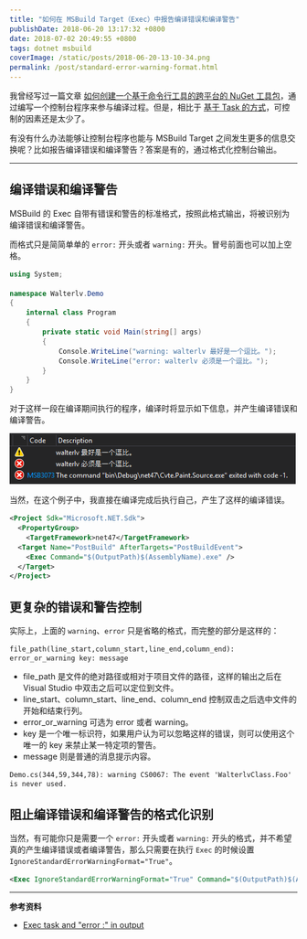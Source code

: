 ```yaml
---
title: "如何在 MSBuild Target（Exec）中报告编译错误和编译警告"
publishDate: 2018-06-20 13:17:32 +0800
date: 2018-07-02 20:49:55 +0800
tags: dotnet msbuild
coverImage: /static/posts/2018-06-20-13-10-34.png
permalink: /post/standard-error-warning-format.html
---
```


我曾经写过一篇文章 [如何创建一个基于命令行工具的跨平台的 NuGet 工具包](/post/create-a-cross-platform-command-based-nuget-tool)，通过编写一个控制台程序来参与编译过程。但是，相比于 [基于 Task 的方式](/post/create-a-cross-platform-msbuild-task-based-nuget-tool)，可控制的因素还是太少了。

有没有什么办法能够让控制台程序也能与 MSBuild Target 之间发生更多的信息交换呢？比如报告编译错误和编译警告？答案是有的，通过格式化控制台输出。

---

<div id="toc"></div>

## 编译错误和编译警告

MSBuild 的 Exec 自带有错误和警告的标准格式，按照此格式输出，将被识别为编译错误和编译警告。

而格式只是简简单单的 `error:` 开头或者 `warning:` 开头。冒号前面也可以加上空格。

```csharp
using System;

namespace Walterlv.Demo
{
    internal class Program
    {
        private static void Main(string[] args)
        {
            Console.WriteLine("warning: walterlv 最好是一个逗比。");
            Console.WriteLine("error: walterlv 必须是一个逗比。");
        }
    }
}
```

对于这样一段在编译期间执行的程序，编译时将显示如下信息，并产生编译错误和编译警告。

![](/static/posts/2018-06-20-13-10-34.png)

当然，在这个例子中，我直接在编译完成后执行自己，产生了这样的编译错误。

```xml
<Project Sdk="Microsoft.NET.Sdk">
  <PropertyGroup>
    <TargetFramework>net47</TargetFramework>
  <Target Name="PostBuild" AfterTargets="PostBuildEvent">
    <Exec Command="$(OutputPath)$(AssemblyName).exe" />
  </Target>
</Project>
```

## 更复杂的错误和警告控制

实际上，上面的 `warning`、`error` 只是省略的格式，而完整的部分是这样的：

```
file_path(line_start,column_start,line_end,column_end): error_or_warning key: message
```

- file_path 是文件的绝对路径或相对于项目文件的路径，这样的输出之后在 Visual Studio 中双击之后可以定位到文件。
- line_start、column_start、line_end、column_end 控制双击之后选中文件的开始和结束行列。
- error_or_warning 可选为 error 或者 warning。
- key 是一个唯一标识符，如果用户认为可以忽略这样的错误，则可以使用这个唯一的 key 来禁止某一特定项的警告。
- message 则是普通的消息提示内容。

```
Demo.cs(344,59,344,78): warning CS0067: The event 'WalterlvClass.Foo' is never used.
```

## 阻止编译错误和编译警告的格式化识别

当然，有可能你只是需要一个 `error:` 开头或者 `warning:` 开头的格式，并不希望真的产生编译错误或者编译警告，那么只需要在执行 `Exec` 的时候设置 `IgnoreStandardErrorWarningFormat="True"`。

```xml
<Exec IgnoreStandardErrorWarningFormat="True" Command="$(OutputPath)$(AssemblyName).exe" />
```

---

**参考资料**

- [Exec task and "error :" in output](https://social.msdn.microsoft.com/Forums/vstudio/en-US/77eb8b02-8cd7-4d32-acad-3ab0dc308d78/exec-task-and-error-in-output?forum=msbuild)


